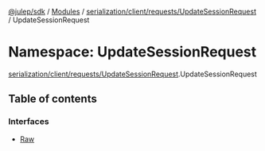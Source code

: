 [@julep/sdk](../README.md) / [Modules](../modules.md) / [serialization/client/requests/UpdateSessionRequest](serialization_client_requests_UpdateSessionRequest.md) / UpdateSessionRequest

# Namespace: UpdateSessionRequest

[serialization/client/requests/UpdateSessionRequest](serialization_client_requests_UpdateSessionRequest.md).UpdateSessionRequest

## Table of contents

### Interfaces

- [Raw](../interfaces/serialization_client_requests_UpdateSessionRequest.UpdateSessionRequest.Raw.md)
